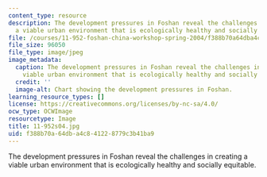 ```yaml
---
content_type: resource
description: The development pressures in Foshan reveal the challenges in creating
  a viable urban environment that is ecologically healthy and socially equitable.
file: /courses/11-952-foshan-china-workshop-spring-2004/f388b70a64dba4c841228779c3b41ba9_11-952s04.jpg
file_size: 96050
file_type: image/jpeg
image_metadata:
  caption: The development pressures in Foshan reveal the challenges in creating a
    viable urban environment that is ecologically healthy and socially equitable.
  credit: ''
  image-alt: Chart showing the development pressures in Foshan.
learning_resource_types: []
license: https://creativecommons.org/licenses/by-nc-sa/4.0/
ocw_type: OCWImage
resourcetype: Image
title: 11-952s04.jpg
uid: f388b70a-64db-a4c8-4122-8779c3b41ba9
---
```

The development pressures in Foshan reveal the challenges in creating a viable urban environment that is ecologically healthy and socially equitable.